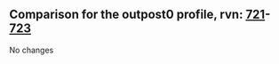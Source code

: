 ## Comparison for the outpost0 profile, rvn: [721](https://github.com/PRO100KatYT/FortniteProfileRevisions/tree/main/profiles/outpost0/721%20outpost0.json)-[723](https://github.com/PRO100KatYT/FortniteProfileRevisions/tree/main/profiles/outpost0/723%20outpost0.json)

No changes
